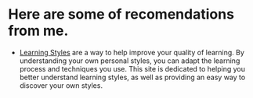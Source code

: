 # Here are some of recomendations from me.

* [Learning Styles](https://www.learning-styles-online.com) are a way to help improve your quality of learning. By understanding your own personal styles, you can adapt the learning process and techniques you use. This site is dedicated to helping you better understand learning styles, as well as providing an easy way to discover your own styles. 